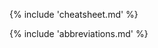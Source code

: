 <!-- section: repetitions -->

<!-- assuming this is the last page in this guide -->
<style>
a.md-footer__link--next[aria-label^="Next:"],
.md-nav__icon
{
  display: none !important;
}
</style>

{% include 'cheatsheet.md' %}

{% include 'abbreviations.md' %}

